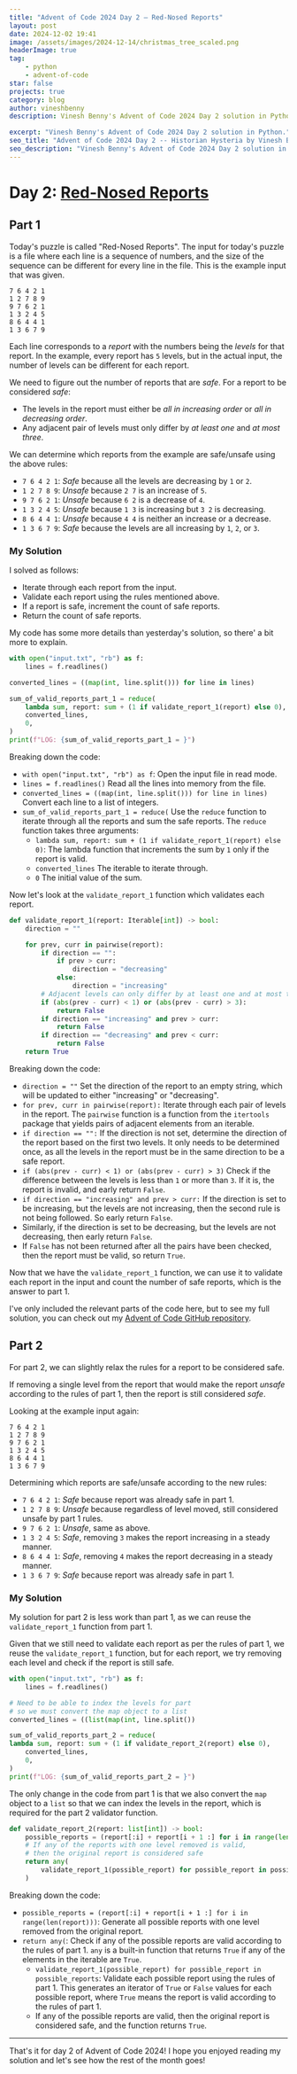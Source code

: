 ```yaml
---
title: "Advent of Code 2024 Day 2 – Red-Nosed Reports"
layout: post
date: 2024-12-02 19:41
image: /assets/images/2024-12-14/christmas_tree_scaled.png
headerImage: true
tag:
    - python
    - advent-of-code
star: false
projects: true
category: blog
author: vineshbenny
description: Vinesh Benny's Advent of Code 2024 Day 2 solution in Python.

excerpt: "Vinesh Benny's Advent of Code 2024 Day 2 solution in Python."
seo_title: "Advent of Code 2024 Day 2 -- Historian Hysteria by Vinesh Benny"
seo_description: "Vinesh Benny's Advent of Code 2024 Day 2 solution in Python."
---
```


# Day 2: [Red-Nosed Reports](https://adventofcode.com/2024/day/2)

## Part 1

Today's puzzle is called "Red-Nosed Reports". The input for today's puzzle is a
file where each line is a sequence of numbers, and the size of the sequence can
be different for every line in the file. This is the example input that was
given.

```plaintext
7 6 4 2 1
1 2 7 8 9
9 7 6 2 1
1 3 2 4 5
8 6 4 4 1
1 3 6 7 9
```

Each line corresponds to a _report_ with the numbers being the _levels_ for that
report. In the example, every report has `5` levels, but in the actual input,
the number of levels can be different for each report.

We need to figure out the number of reports that are _safe_. For a report to be
considered _safe_:

- The levels in the report must either be _all in increasing order_ or _all in
  decreasing order_.
- Any adjacent pair of levels must only differ by _at least one_ and _at most
  three_.

We can determine which reports from the example are safe/unsafe using the above
rules:

- `7 6 4 2 1`: _Safe_ because all the levels are decreasing by `1` or `2`.
- `1 2 7 8 9`: _Unsafe_ because `2 7` is an increase of `5`.
- `9 7 6 2 1`: _Unsafe_ because `6 2` is a decrease of `4`.
- `1 3 2 4 5`: _Unsafe_ because `1 3` is increasing but `3 2` is decreasing.
- `8 6 4 4 1`: _Unsafe_ because `4 4` is neither an increase or a decrease.
- `1 3 6 7 9`: _Safe_ because the levels are all increasing by `1`, `2`, or `3`.

### My Solution

I solved as follows:

- Iterate through each report from the input.
- Validate each report using the rules mentioned above.
- If a report is safe, increment the count of safe reports.
- Return the count of safe reports.

My code has some more details than yesterday's solution, so there' a bit more to
explain.

```python
with open("input.txt", "rb") as f:
    lines = f.readlines()

converted_lines = ((map(int, line.split())) for line in lines)

sum_of_valid_reports_part_1 = reduce(
    lambda sum, report: sum + (1 if validate_report_1(report) else 0),
    converted_lines,
    0,
)
print(f"LOG: {sum_of_valid_reports_part_1 = }")
```

Breaking down the code:

- `with open("input.txt", "rb") as f`: Open the input file in read mode.
- `lines = f.readlines()` Read all the lines into memory from the file.
- `converted_lines = ((map(int, line.split())) for line in lines)` Convert each
  line to a list of integers.
- `sum_of_valid_reports_part_1 = reduce(` Use the `reduce` function to iterate
  through all the reports and sum the safe reports. The `reduce` function takes
  three arguments:
  - `lambda sum, report: sum + (1 if validate_report_1(report) else 0)`: The
    lambda function that increments the sum by `1` only if the report is valid.
  - `converted_lines` The iterable to iterate through.
  - `0` The initial value of the sum.

Now let's look at the `validate_report_1` function which validates each report.

```python
def validate_report_1(report: Iterable[int]) -> bool:
    direction = ""

    for prev, curr in pairwise(report):
        if direction == "":
            if prev > curr:
                direction = "decreasing"
            else:
                direction = "increasing"
        # Adjacent levels can only differ by at least one and at most three
        if (abs(prev - curr) < 1) or (abs(prev - curr) > 3):
            return False
        if direction == "increasing" and prev > curr:
            return False
        if direction == "decreasing" and prev < curr:
            return False
    return True
```

Breaking down the code:

- `direction = ""` Set the direction of the report to an empty string, which
  will be updated to either "increasing" or "decreasing".
- `for prev, curr in pairwise(report):` Iterate through each pair of levels in
  the report. The `pairwise` function is a function from the `itertools` package
  that yields pairs of adjacent elements from an iterable.
- `if direction == "":` If the direction is not set, determine the direction of
  the report based on the first two levels. It only needs to be determined once,
  as all the levels in the report must be in the same direction to be a safe
  report.
- `if (abs(prev - curr) < 1) or (abs(prev - curr) > 3)` Check if the difference
  between the levels is less than `1` or more than `3`. If it is, the report is
  invalid, and early return `False`.
- `if direction == "increasing" and prev > curr:` If the direction is set to be
  increasing, but the levels are not increasing, then the second rule is not
  being followed. So early return `False`.
- Similarly, if the direction is set to be decreasing, but the levels are not
  decreasing, then early return `False`.
- If `False` has not been returned after all the pairs have been checked, then
  the report must be valid, so return `True`.

Now that we have the `validate_report_1` function, we can use it to validate
each report in the input and count the number of safe reports, which is the
answer to part 1.

I've only included the relevant parts of the code here, but to see my full
solution, you can check out my
[Advent of Code GitHub repository](https://github.com/VBenny42/AoC/blob/main/2024/day02/solution.py).

## Part 2

For part 2, we can slightly relax the rules for a report to be considered safe.

If removing a single level from the report that would make the report _unsafe_
according to the rules of part 1, then the report is still considered _safe_.

Looking at the example input again:

```plaintext
7 6 4 2 1
1 2 7 8 9
9 7 6 2 1
1 3 2 4 5
8 6 4 4 1
1 3 6 7 9
```

Determining which reports are safe/unsafe according to the new rules:

- `7 6 4 2 1`: _Safe_ because report was already safe in part 1.
- `1 2 7 8 9`: _Unsafe_ because regardless of level moved, still considered
  unsafe by part 1 rules.
- `9 7 6 2 1`: _Unsafe_, same as above.
- `1 3 2 4 5`: _Safe_, removing `3` makes the report increasing in a steady
  manner.
- `8 6 4 4 1`: _Safe_, removing `4` makes the report decreasing in a steady
  manner.
- `1 3 6 7 9`: _Safe_ because report was already safe in part 1.

### My Solution

My solution for part 2 is less work than part 1, as we can reuse the
`validate_report_1` function from part 1.

Given that we still need to validate each report as per the rules of part 1, we
reuse the `validate_report_1` function, but for each report, we try removing
each level and check if the report is still safe.

```python
with open("input.txt", "rb") as f:
    lines = f.readlines()

# Need to be able to index the levels for part
# so we must convert the map object to a list
converted_lines = ((list(map(int, line.split())

sum_of_valid_reports_part_2 = reduce(
lambda sum, report: sum + (1 if validate_report_2(report) else 0),
	converted_lines,
	0,
)
print(f"LOG: {sum_of_valid_reports_part_2 = }")
```

The only change in the code from part 1 is that we also convert the `map` object
to a `list` so that we can index the levels in the report, which is required for
the part 2 validator function.

```python
def validate_report_2(report: list[int]) -> bool:
    possible_reports = (report[:i] + report[i + 1 :] for i in range(len(report)))
    # If any of the reports with one level removed is valid,
    # then the original report is considered safe
    return any(
        validate_report_1(possible_report) for possible_report in possible_reports
    )
```

Breaking down the code:

- `possible_reports = (report[:i] + report[i + 1 :] for i in range(len(report)))`:
  Generate all possible reports with one level removed from the original report.
- `return any(`: Check if any of the possible reports are valid according to the
  rules of part 1. `any` is a built-in function that returns `True` if any of
  the elements in the iterable are `True`.
  - `validate_report_1(possible_report) for possible_report in possible_reports`:
    Validate each possible report using the rules of part 1. This generates an
    iterator of `True` or `False` values for each possible report, where `True`
    means the report is valid according to the rules of part 1.
  - If any of the possible reports are valid, then the original report is
    considered safe, and the function returns `True`.

---

That's it for day 2 of Advent of Code 2024! I hope you enjoyed reading my
solution and let's see how the rest of the month goes!
